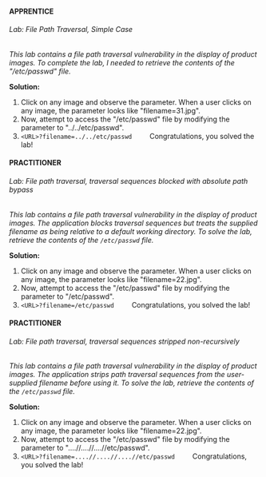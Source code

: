 #### APPRENTICE
###### Lab: File Path Traversal, Simple Case

*This lab contains a file path traversal vulnerability in the display of product images. To complete the lab, I needed to retrieve the contents of the "/etc/passwd" file.*

**Solution:**
1. Click on any image and observe the parameter. When a user clicks on any image, the parameter looks like "filename=31.jpg".
2. Now, attempt to access the "/etc/passwd" file by modifying the parameter to "../../etc/passwd".
3. `<URL>?filename=../../etc/passwd`
        Congratulations, you solved the lab!

#### PRACTITIONER
###### Lab: File path traversal, traversal sequences blocked with absolute path bypass

*This lab contains a file path traversal vulnerability in the display of product images. The application blocks traversal sequences but treats the supplied filename as being relative to a default working directory. To solve the lab, retrieve the contents of the `/etc/passwd` file.*

**Solution:**
1. Click on any image and observe the parameter. When a user clicks on any image, the parameter looks like "filename=22.jpg".
2. Now, attempt to access the "/etc/passwd" file by modifying the parameter to "/etc/passwd".
3. `<URL>?filename=/etc/passwd`
        Congratulations, you solved the lab!

#### PRACTITIONER
###### Lab: File path traversal, traversal sequences stripped non-recursively

*This lab contains a file path traversal vulnerability in the display of product images. The application strips path traversal sequences from the user-supplied filename before using it. To solve the lab, retrieve the contents of the `/etc/passwd` file.*

**Solution:**
1. Click on any image and observe the parameter. When a user clicks on any image, the parameter looks like "filename=22.jpg".
2. Now, attempt to access the "/etc/passwd" file by modifying the parameter to "....//....//....//etc/passwd".
3. `<URL>?filename=....//....//....//etc/passwd`
        Congratulations, you solved the lab!




